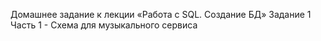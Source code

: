 Домашнее задание к лекции «Работа с SQL. Создание БД»
Задание 1 Часть 1 - Схема для музыкального сервиса